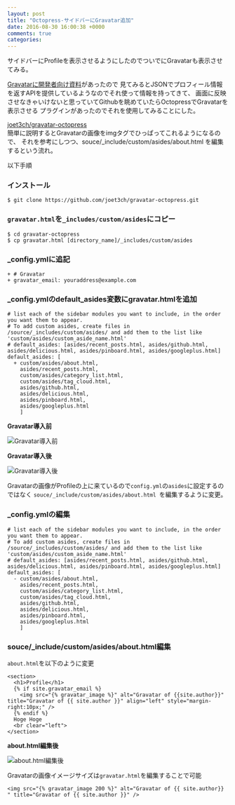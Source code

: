 ```yaml
---
layout: post
title: "Octopress-サイドバーにGravatar追加"
date: 2016-08-30 16:00:38 +0000
comments: true
categories: 
---
```


サイドバーにProfileを表示させるようにしたのでついでにGravatarも表示させてみる。

[Gravatarに開発者向け資料](https://ja.gravatar.com/site/implement/)があったので
見てみるとJSONでプロフィール情報を返すAPIを提供しているようなのでそれ使って情報を持ってきて、
画面に反映させなきゃいけないと思っていてGithubを眺めていたらOctopressでGravatarを表示させる
プラグインがあったのでそれを使用してみることにした。  

<!--more-->

[joet3ch/gravatar-octopress](https://github.com/joet3ch/gravatar-octopress)  
簡単に説明するとGravatarの画像をimgタグでひっぱってこれるようになるので、
それを参考にしつつ、souce/_include/custom/asides/about.html を編集するという流れ。

以下手順


### インストール

```
$ git clone https://github.com/joet3ch/gravatar-octopress.git
```

### `gravatar.html`を`_includes/custom/asides`にコピー

```
$ cd gravatar-octopress
$ cp gravatar.html [directory_name]/_includes/custom/asides
```

### _config.ymlに追記

```
+ # Gravatar  
+ gravatar_email: youraddress@example.com
```

### _config.ymlのdefault\_asides変数にgravatar.htmlを追加

```
# list each of the sidebar modules you want to include, in the order you want them to appear.
# To add custom asides, create files in /source/_includes/custom/asides/ and add them to the list like 'custom/asides/custom_aside_name.html'
# default_asides: [asides/recent_posts.html, asides/github.html, asides/delicious.html, asides/pinboard.html, asides/googleplus.html]
default_asides: [
  + custom/asides/about.html,
    asides/recent_posts.html,
    custom/asides/category_list.html,
    custom/asides/tag_cloud.html,
    asides/github.html, 
    asides/delicious.html,
    asides/pinboard.html, 
    asides/googleplus.html
    ]
```

**Gravatar導入前**

![Gravatar導入前](https://i.gyazo.com/26245cde8185fad41104a09e79e3a8cc.png)

**Gravatar導入後**

![Gravatar導入後](https://i.gyazo.com/0211d5f0a5057fcf087250a9248d0b6c.png)

Gravatarの画像がProfileの上に来ているので`config.yml`の`asides`に設定するのではなく
`souce/_include/custom/asides/about.html `を編集するように変更。

### _config.ymlの編集

```
# list each of the sidebar modules you want to include, in the order you want them to appear.
# To add custom asides, create files in /source/_includes/custom/asides/ and add them to the list like 'custom/asides/custom_aside_name.html'
# default_asides: [asides/recent_posts.html, asides/github.html, asides/delicious.html, asides/pinboard.html, asides/googleplus.html]
default_asides: [
  - custom/asides/about.html,
    asides/recent_posts.html,
    custom/asides/category_list.html,
    custom/asides/tag_cloud.html,
    asides/github.html, 
    asides/delicious.html,
    asides/pinboard.html, 
    asides/googleplus.html
    ]
```

### souce/_include/custom/asides/about.html編集

`about.html`を以下のように変更

```
<section>
  <h1>Profile</h1>
  {% if site.gravatar_email %}
    <img src="{% gravatar_image %}" alt="Gravatar of {{site.author}}" title="Gravatar of {{ site.author }}" align="left" style="margin-right:10px;" />
  {% endif %}
  Hoge Hoge
  <br clear="left">
</section>

```

**about.html編集後**

![about.html編集後](https://i.gyazo.com/8459f225d4670991f1b76d844b772e6f.png)

Gravatarの画像イメージサイズは`gravatar.html`を編集することで可能

```
<img src="{% gravatar_image 200 %}" alt="Gravatar of {{ site.author}} " title="Gravatar of {{ site.author }}" />
```
